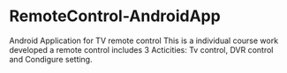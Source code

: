 # RemoteControl-AndroidApp
Android Application for TV remote control
This is a individual course work developed a remote control includes 3 Acticities: Tv control, DVR control and Condigure setting.
